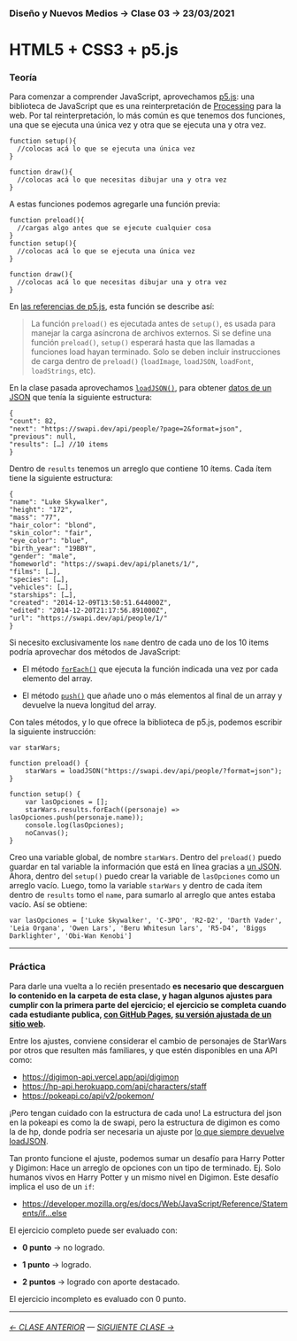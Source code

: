 ### Diseño y Nuevos Medios → Clase 03 → 23/03/2021

# HTML5 + CSS3 + p5.js

### Teoría

Para comenzar a comprender JavaScript, aprovechamos [p5.js](https://p5js.org/es/): una biblioteca de JavaScript que es una reinterpretación de [Processing](https://processing.org/) para la web. Por tal reinterpretación, lo más común es que tenemos dos funciones, una que se ejecuta una única vez y otra que se ejecuta una y otra vez. 

```
function setup(){
  //colocas acá lo que se ejecuta una única vez
}

function draw(){
  //colocas acá lo que necesitas dibujar una y otra vez
}
```

A estas funciones podemos agregarle una función previa:

```
function preload(){
  //cargas algo antes que se ejecute cualquier cosa
}
function setup(){
  //colocas acá lo que se ejecuta una única vez
}

function draw(){
  //colocas acá lo que necesitas dibujar una y otra vez
}
```

En [las referencias de p5.js](https://p5js.org/es/reference/#/p5/preload), esta función se describe así:

> La función `preload()` es ejecutada antes de `setup()`, es usada para manejar la carga asíncrona de archivos externos. Si se define una función `preload()`, `setup()` esperará hasta que las llamadas a funciones load hayan terminado. Solo se deben incluir instrucciones de carga dentro de `preload()` (`loadImage`, `loadJSON`, `loadFont`, `loadStrings`, etc).


En la clase pasada aprovechamos [`loadJSON()`](https://p5js.org/es/reference/#/p5/loadJSON), para obtener [datos de un JSON](https://swapi.dev/api/people/?format=json) que tenía la siguiente estructura:

```
{
"count": 82,
"next": "https://swapi.dev/api/people/?page=2&format=json",
"previous": null,
"results": […] //10 items
}
```

Dentro de `results` tenemos un arreglo que contiene 10 ítems. Cada ítem tiene la siguiente estructura:

```
{
"name": "Luke Skywalker",
"height": "172",
"mass": "77",
"hair_color": "blond",
"skin_color": "fair",
"eye_color": "blue",
"birth_year": "19BBY",
"gender": "male",
"homeworld": "https://swapi.dev/api/planets/1/",
"films": […],
"species": […],
"vehicles": […],
"starships": […],
"created": "2014-12-09T13:50:51.644000Z",
"edited": "2014-12-20T21:17:56.891000Z",
"url": "https://swapi.dev/api/people/1/"
}
``` 

Si necesito exclusivamente los `name` dentro de cada uno de los 10 items podría aprovechar dos métodos de JavaScript: 

- El método [`forEach()`](https://developer.mozilla.org/es/docs/Web/JavaScript/Reference/Global_Objects/Array/forEach) que ejecuta la función indicada una vez por cada elemento del array.

- El método [`push()`](https://developer.mozilla.org/es/docs/Web/JavaScript/Reference/Global_Objects/Array/push) que añade uno o más elementos al final de un array y devuelve la nueva longitud del array.

Con tales métodos, y lo que ofrece la biblioteca de p5.js, podemos escribir la siguiente instrucción:

```
var starWars;

function preload() {
    starWars = loadJSON("https://swapi.dev/api/people/?format=json");
}

function setup() {
    var lasOpciones = [];
    starWars.results.forEach((personaje) => lasOpciones.push(personaje.name));
    console.log(lasOpciones);
    noCanvas();
}
```

Creo una variable global, de nombre `starWars`. Dentro del `preload()` puedo guardar en tal variable la información que está en línea gracias a [un JSON](https://swapi.dev/api/people/?format=json). Ahora, dentro del `setup()` puedo crear la variable de `lasOpciones` como un arreglo vacío. Luego, tomo la variable `starWars` y dentro de cada ítem dentro de `results` tomo el `name`, para sumarlo al arreglo que antes estaba vacío. Así se obtiene:

```
var lasOpciones = ['Luke Skywalker', 'C-3PO', 'R2-D2', 'Darth Vader', 'Leia Organa', 'Owen Lars', 'Beru Whitesun lars', 'R5-D4', 'Biggs Darklighter', 'Obi-Wan Kenobi']
```

- - - - - - - - - - - - -

### Práctica

Para darle una vuelta a lo recién presentado **es necesario que descarguen lo contenido en la carpeta de esta clase, y hagan algunos ajustes para cumplir con la primera parte del ejercicio; el ejercicio se completa cuando cada estudiante publica, [con GitHub Pages](https://docs.github.com/es/free-pro-team@latest/github/working-with-github-pages/configuring-a-publishing-source-for-your-github-pages-site), [su versión ajustada de un sitio web](https://profesorfaco.github.io/dno037-2022/clase-03).**

Entre los ajustes, conviene considerar el cambio de personajes de StarWars por otros que resulten más familiares, y que estén disponibles en una API como:

- https://digimon-api.vercel.app/api/digimon
- https://hp-api.herokuapp.com/api/characters/staff
- https://pokeapi.co/api/v2/pokemon/

¡Pero tengan cuidado con la estructura de cada uno! La estructura del json en la pokeapi es como la de swapi, pero la estructura de digimon es como la de hp, donde podría ser necesaria un ajuste por [lo que siempre devuelve loadJSON](https://github.com/processing/p5.js/issues/2154#issuecomment-578892245).

Tan pronto funcione el ajuste, podemos sumar un desafío para Harry Potter y Digimon: Hace un arreglo de opciones con un tipo de terminado. Ej. Solo humanos vivos en Harry Potter y un mismo nivel en Digimon. Este desafío implica el uso de un `if`:

- https://developer.mozilla.org/es/docs/Web/JavaScript/Reference/Statements/if...else

El ejercicio completo puede ser evaluado con:

- **0 punto** → no logrado.

- **1 punto** → logrado.

- **2 puntos** → logrado con aporte destacado.

El ejercicio incompleto es evaluado con 0 punto.

- - - - - - - 

###### [← CLASE ANTERIOR](https://github.com/profesorfaco/dno037-2022/tree/main/clase-02) — [SIGUIENTE CLASE →](https://github.com/profesorfaco/dno037-2022/tree/main/clase-04)

